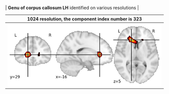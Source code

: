 


| **Genu of corpus callosum LH** identified on various resolutions |

| 1024 resolution, the component index number is 323|  
|:---:|  
| ![Component 1024](../1024/final/323.jpg "From component 1024: Genu of corpus callosum LH") |